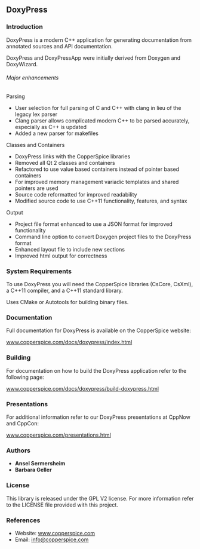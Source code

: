 ## DoxyPress

### Introduction

DoxyPress is a modern C++ application for generating documentation from annotated sources
and API documentation.

DoxyPress and DoxyPressApp were initially derived from Doxygen and DoxyWizard.

###### Major enhancements

Parsing

* User selection for full parsing of C and C++ with clang in lieu of the legacy lex parser
* Clang parser allows complicated modern C++ to be parsed accurately, especially as C++ is updated
* Added a new parser for makefiles

Classes and Containers

* DoxyPress links with the CopperSpice libraries
* Removed all Qt 2 classes and containers
* Refactored to use value based containers instead of pointer based containers
* For improved memory management variadic templates and shared pointers are used
* Source code reformatted for improved readability
* Modified source code to use C++11 functionality, features, and syntax

Output

* Project file format enhanced to use a JSON format for improved functionality
* Command line option to convert Doxygen project files to the DoxyPress format
* Enhanced layout file to include new sections
* Improved html output for correctness

### System Requirements

To use DoxyPress you will need the CopperSpice libraries (CsCore, CsXml), a C++11 compiler,
and a C++11 standard library.

Uses CMake or Autotools for building binary files.


### Documentation

Full documentation for DoxyPress is available on the CopperSpice website:

www.copperspice.com/docs/doxypress/index.html


### Building

For documentation on how to build the DoxyPress application refer to the following page:

www.copperspice.com/docs/doxypress/build-doxypress.html


### Presentations

For additional information refer to our DoxyPress presentations at CppNow and CppCon:

www.copperspice.com/presentations.html


### Authors

* **Ansel Sermersheim**
* **Barbara Geller**


### License

This library is released under the GPL V2 license. For more information refer to the
LICENSE file provided with this project.


### References

* Website: www.copperspice.com
* Email:   info@copperspice.com
